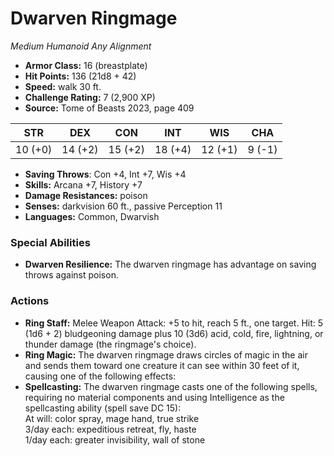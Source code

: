 # Dwarven Ringmage

*Medium* *Humanoid* *Any Alignment*

- **Armor Class:** 16 (breastplate)
- **Hit Points:** 136 (21d8 + 42)
- **Speed:** walk 30 ft.
- **Challenge Rating:** 7 (2,900 XP)
- **Source:** Tome of Beasts 2023, page 409

| STR | DEX | CON | INT | WIS | CHA |
| --- | --- | --- | --- | --- | --- |
| 10 (+0) | 14 (+2) | 15 (+2) | 18 (+4) | 12 (+1) | 9 (-1) |

- **Saving Throws**: Con +4, Int +7, Wis +4
- **Skills:** Arcana +7, History +7
- **Damage Resistances:** poison
- **Senses:** darkvision 60 ft., passive Perception 11
- **Languages:** Common, Dwarvish

### Special Abilities

- **Dwarven Resilience:** The dwarven ringmage has advantage on saving throws against poison.

### Actions

- **Ring Staff:** Melee Weapon Attack: +5 to hit, reach 5 ft., one target. Hit: 5 (1d6 + 2) bludgeoning damage plus 10 (3d6) acid, cold, fire, lightning, or thunder damage (the ringmage's choice).
- **Ring Magic:** The dwarven ringmage draws circles of magic in the air and sends them toward one creature it can see within 30 feet of it, causing one of the following effects:
- **Spellcasting:** The dwarven ringmage casts one of the following spells, requiring no material components and using Intelligence as the spellcasting ability (spell save DC 15):<br>At will: color spray, mage hand, true strike<br>3/day each: expeditious retreat, fly, haste<br>1/day each: greater invisibility, wall of stone
